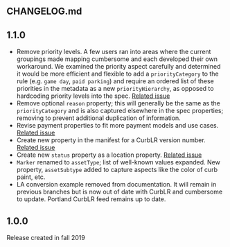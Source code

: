 CHANGELOG.md
---

## 1.1.0
- Remove priority levels. A few users ran into areas where the current groupings made mapping cumbersome and each developed their own workaround. We examined the priority aspect carefully and determined it would be more efficient and flexible to add a `priorityCategory` to the rule (e.g. `game day`, `paid parking`) and require an ordered list of these priorities in the metadata as a new `priorityHierarchy`, as opposed to hardcoding priority levels into the spec. [Related issue](https://github.com/sharedstreets/curblr/issues/15)
- Remove optional `reason` property; this will generally be the same as the `priorityCategory` and is also captured elsewhere in the spec properties; removing to prevent additional duplication of information.
- Revise payment properties to fit more payment models and use cases. [Related issue](https://github.com/sharedstreets/curblr/issues/20)
- Create new property in the manifest for a CurbLR version number. [Related issue](https://github.com/sharedstreets/curblr/issues/17)
- Create new `status` property as a location property. [Related issue](https://github.com/sharedstreets/curblr/issues/16)
- `Marker` renamed to `assetType`; list of well-known values expanded. New property, `assetSubtype` added to capture aspects like the color of curb paint, etc.
- LA conversion example removed from documentation. It will remain in previous branches but is now out of date with CurbLR and cumbersome to update. Portland CurbLR feed remains up to date.

## 1.0.0
Release created in fall 2019
